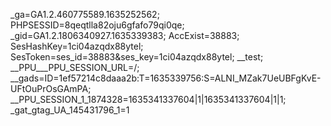 _ga=GA1.2.460775589.1635252562; PHPSESSID=8qeqtlla82oju6gfafo79qi0qe; _gid=GA1.2.1806340927.1635339383; AccExist=38883; SesHashKey=1ci04azqdx88ytel; SesToken=ses_id=38883&ses_key=1ci04azqdx88ytel; __test; __PPU___PPU_SESSION_URL=/; __gads=ID=1ef57214c8daaa2b:T=1635339756:S=ALNI_MZak7UeUBFgKvE-UFtOuPrOsGAmPA; __PPU_SESSION_1_1874328=1635341337604|1|1635341337604|1|1; _gat_gtag_UA_145431796_1=1
